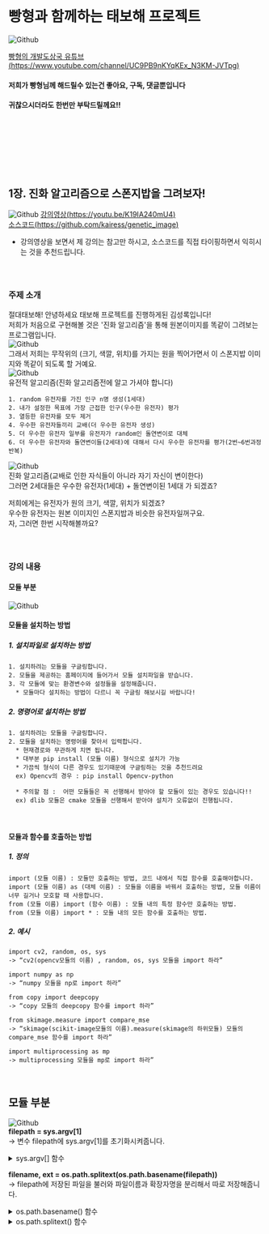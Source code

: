 # 빵형과 함께하는 태보해 프로젝트  
![Github](04.png)  
  
[빵형의 개발도상국 유튜브(https://www.youtube.com/channel/UC9PB9nKYqKEx_N3KM-JVTpg)](https://www.youtube.com/channel/UC9PB9nKYqKEx_N3KM-JVTpg "title")  
  
 #### 저희가 빵형님께 해드릴수 있는건 좋아요, 구독, 댓글뿐입니다  
 #### 귀찮으시더라도 한번만 부탁드릴께요!!  
　  
　  
 　 
-----------------

## 1장. 진화 알고리즘으로 스폰지밥을 그려보자!
  
  ![Github](05.png) 
  [강의영상(https://youtu.be/K19IA240mU4)](https://youtu.be/K19IA240mU4 "title")  
  [소스코드(https://github.com/kairess/genetic_image)](https://github.com/kairess/genetic_image "title")  
  
  * 강의영상을 보면서 제 강의는 참고만 하시고, 소스코드를 직접 타이핑하면서 익히시는 것을 추천드립니다.  
　  
　  
  
### 주제 소개  
절대태보해! 안녕하세요 태보해 프로젝트를 진행하게된 김성록입니다!  
저희가 처음으로 구현해볼 것은 '진화 알고리즘'을 통해 원본이미지를 똑같이 그려보는 프로그램입니다.  
![Github](spongebob.jpg)  
그래서 저희는 무작위의 (크기, 색깔, 위치)를 가지는 원을 찍어가면서 이 스폰지밥 이미지와 똑같이 되도록 할 거예요.  
![Github](07.png)  
유전적 알고리즘(진화 알고리즘전에 알고 가셔야 합니다)  
  
    1. random 유전자를 가진 인구 n명 생성(1세대)  
    2. 내가 설정한 목표에 가장 근접한 인구(우수한 유전자) 평가  
    3. 열등한 유전자를 모두 제거  
    4. 우수한 유전자들끼리 교배(더 우수한 유전자 생성)  
    5. 더 우수한 유전자 일부를 유전자가 random인 돌연변이로 대체
    6. 더 우수한 유전자와 돌연변이들(2세대)에 대해서 다시 우수한 유전자를 평가(2번~6번과정 반복)  
  
  
![Github](08.png)  
진화 알고리즘(교배로 인한 자식들이 아니라 자기 자신이 변이한다)  
그러면 2세대들은 우수한 유전자(1세대) + 돌연변이된 1세대 가 되겠죠?  
  
저희에게는 유전자가 원의 크기, 색깔, 위치가 되겠죠?  
우수한 유전자는 원본 이미지인 스폰지밥과 비슷한 유전자일꺼구요.  
자, 그러면 한번 시작해볼까요?  
　  
　   
    
### 강의 내용  
  
#### 모듈 부분　  
![Github](01.png)   
  
  
#### 모듈을 설치하는 방법
  ##### 1. 설치파일로 설치하는 방법  
    1. 설치하려는 모듈을 구글링합니다.  
    2. 모듈을 제공하는 홈페이지에 들어가서 모듈 설치파일을 받습니다.  
    3. 각 모듈에 맞는 환경변수와 설정들을 설정해줍니다.    
      * 모듈마다 설치하는 방법이 다르니 꼭 구글링 해보시길 바랍니다!

  ##### 2. 명령어로 설치하는 방법  
    1. 설치하려는 모듈을 구글링합니다.  
    2. 모듈을 설치하는 명령어를 찾아서 입력합니다.  
      * 현재경로와 무관하게 치면 됩니다.  
      * 대부분 pip install (모듈 이름) 형식으로 설치가 가능  
      * 가끔씩 형식이 다른 경우도 있기때문에 구글링하는 것을 추천드려요  
      ex) Opencv의 경우 : pip install Opencv-python  
        
      * 주의할 점 :  어떤 모듈들은 꼭 선행해서 받아야 할 모듈이 있는 경우도 있습니다!!   
      ex) dlib 모듈은 cmake 모듈을 선행해서 받아야 설치가 오류없이 진행됩니다.
　     
          
      
#### 모듈과 함수를 호출하는 방법
  
  ##### 1. 정의
    import (모듈 이름) : 모듈만 호출하는 방법, 코드 내에서 직접 함수를 호출해야합니다.  
    import (모듈 이름) as (대체 이름) : 모듈을 이름을 바꿔서 호출하는 방법, 모듈 이름이 너무 길거나 모호할 때 사용합니다.  
    from (모듈 이름) import (함수 이름) : 모듈 내의 특정 함수만 호출하는 방법.  
    from (모듈 이름) import * : 모듈 내의 모든 함수를 호출하는 방법.  
    
  ##### 2. 예시
       
    import cv2, random, os, sys  
    -> “cv2(opencv모듈의 이름) , random, os, sys 모듈을 import 하라”  
  
    import numpy as np  
    -> “numpy 모듈을 np로 import 하라”   
  
    from copy import deepcopy  
    -> “copy 모듈의 deepcopy 함수를 import 하라”
  
    from skimage.measure import compare_mse  
    -> “skimage(scikit-image모듈의 이름).measure(skimage의 하위모듈) 모듈의 compare_mse 함수를 import 하라”  
  
    import multiprocessing as mp  
    -> multiprocessing 모듈을 mp로 import 하라”
 
  
  
## 모듈 부분　  
![Github](02.png)    
**filepath = sys.argv[1]**  
  -> 변수 filepath에 sys.argv[1]를 초기화시켜줍니다.  
<details>
  <summary>sys.argv[] 함수</summary>
  <div markdown="1">  

  ### sys 모듈 - argv[] 함수

  #### 함수 의미
    개발자가 입력하는 명령어를 string으로 받는 함수  

  #### 입력 형식
    sys.argv[int]  

  #### 반환 형식
    string

  #### 사용 방법   
    1. import sys ( sys 모듈을 import 해줍니다.)   
    2. sys.argv[n] ( int형의 순서 n을 넣어줍니다.)   

  #### 사용 예시  
  > ##### [cmd창]    
  >     python d:\argvTest.py arg1 arg2  
  > ##### [결과창]
  >     argv[0] value = argvTest (파일이름;디폴트값)  
  >     argv[1] value = arg1  
  >     argv[2] value = arg2  

   -----------

  </div>
</details>  
  
**filename, ext = os.path.splitext(os.path.basename(filepath))**  
  -> filepath에 저장된 파일을 불러와 파일이름과 확장자명을 분리해서 따로 저장해줍니다.  
<details>
  <summary>os.path.basename() 함수</summary>
  <div markdown="1">  

  ### os 모듈 - os.path.basename() 함수

  #### 함수 의미
    파일을 보여주는 함수 / 형식에 맞지않으면 아무것도 나오지 않습니다.  

  #### 입력 형식
    os.path.basename(string)

  #### 반환 형식
    string

  #### 사용 방법   
    1. import os ( os 모듈을 import 해줍니다.)   
    2. os.path.basename(name) ( string형의 파일경로 name을 넣어줍니다.)   

  #### 사용 예시  
  > ##### [코드창]    
  >     name = c:\temp\python\data.txt  
  > ##### [결과창]
  >     os.path.basename(name) = “data.txt”  

   -----------

  </div>
</details>  
<details>
 <summary>os.path.splitext() 함수</summary>
  <div markdown="1">  

  ### os 모듈 - os.path.splitext() 함수

  #### 함수 의미
    확장자만 따로 떨어뜨리는 함수  

  #### 입력 형식
    os.path.splitext(string)

  #### 반환 형식
    string, string

  #### 사용 방법   
    1. import os ( os 모듈을 import 해줍니다.)   
    2. os.path.splitext(name) ( string형의 파일이름 name을 넣어줍니다.)   

  #### 사용 예시  
  > ##### [코드창]    
  >     name = data.txt 
  > ##### [결과창]
  >     os.path.splitext(name) = “data”, “.txt”  

   -----------

  </div>
</details>  
